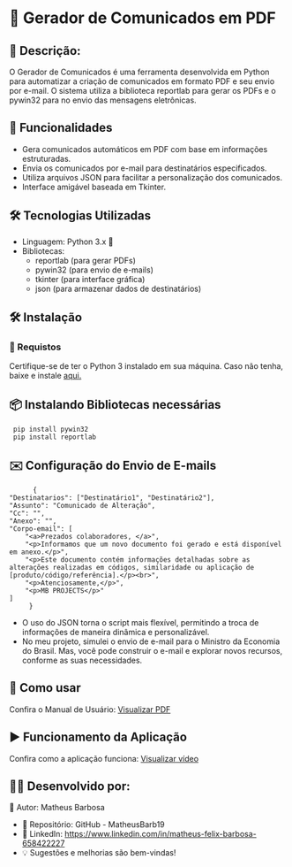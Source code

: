 # 📢 Gerador de Comunicados em PDF

## 📝 Descrição:
O Gerador de Comunicados é uma ferramenta desenvolvida em Python para automatizar a criação de comunicados em formato PDF e seu envio por e-mail. O sistema utiliza a biblioteca reportlab para gerar os PDFs e o pywin32 para no envio das mensagens eletrônicas.

## 🚀 Funcionalidades

- Gera comunicados automáticos em PDF com base em informações estruturadas.
- Envia os comunicados por e-mail para destinatários especificados.
- Utiliza arquivos JSON para facilitar a personalização dos comunicados.
- Interface amigável baseada em Tkinter.

## 🛠️ Tecnologias Utilizadas

- Linguagem: Python 3.x 🐍
- Bibliotecas:
     - reportlab (para gerar PDFs)
     - pywin32 (para envio de e-mails)
     - tkinter (para interface gráfica)
     - json (para armazenar dados de destinatários)
  
## 🛠️ Instalação

### 📌 Requistos
Certifique-se de ter o Python 3 instalado em sua máquina. Caso não tenha, baixe e instale <a href="https://www.python.org/downloads/">aqui.</a>

## 📦 Instalando Bibliotecas necessárias
     pip install pywin32
     pip install reportlab

## ✉️ Configuração do Envio de E-mails
          {
    "Destinatarios": ["Destinatário1", "Destinatário2"],
    "Assunto": "Comunicado de Alteração",
    "Cc": "",
    "Anexo": "",
    "Corpo-email": [
        "<a>Prezados colaboradores, </a>",
        "<p>Informamos que um novo documento foi gerado e está disponível em anexo.</p>",
        "<p>Este documento contém informações detalhadas sobre as alterações realizadas em códigos, similaridade ou aplicação de [produto/código/referência].</p><br>",
        "<p>Atenciosamente,</p>",
        "<p>MB PROJECTS</p>"
    ]
         }
- O uso do JSON torna o script mais flexível, permitindo a troca de informações de maneira dinâmica e personalizável.
- No meu projeto, simulei o envio de e-mail para o Ministro da Economia do Brasil. Mas, você pode construir o e-mail e explorar novos recursos, conforme as suas necessidades.

## 📌 Como usar
Confira o Manual de Usuário: <a href = "https://drive.google.com/file/d/1CylYsAtFtlZKRkIuBHIiPIgNgjjysBPM/view?usp=sharing">Visualizar PDF</a>

## ▶️ Funcionamento da Aplicação
Confira como a aplicação funciona: <a href = "">Visualizar vídeo</a>

## 👨‍💻 Desenvolvido por:

📌 Autor: Matheus Barbosa
- 🔗 Repositório: GitHub - MatheusBarb19
- 🔗 LinkedIn: https://www.linkedin.com/in/matheus-felix-barbosa-658422227
- 💡 Sugestões e melhorias são bem-vindas!
